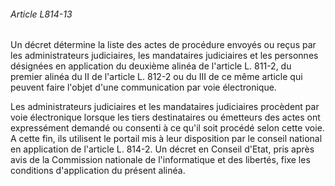 ###### Article L814-13

Un décret détermine la liste des actes de procédure envoyés ou reçus par les administrateurs judiciaires, les mandataires judiciaires et les personnes désignées en application du deuxième alinéa de l'article L. 811-2, du premier alinéa du II de l'article L. 812-2 ou du III de ce même article qui peuvent faire l'objet d'une communication par voie électronique.

Les administrateurs judiciaires et les mandataires judiciaires procèdent par voie électronique lorsque les tiers destinataires ou émetteurs des actes ont expressément demandé ou consenti à ce qu'il soit procédé selon cette voie. A cette fin, ils utilisent le portail mis à leur disposition par le conseil national en application de l'article L. 814-2. Un décret en Conseil d'Etat, pris après avis de la Commission nationale de l'informatique et des libertés, fixe les conditions d'application du présent alinéa.

